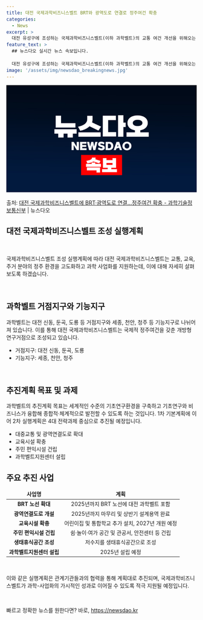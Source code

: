 ```yaml
---
title: 대전 국제과학비즈니스벨트 BRT와 광역도로 연결로 정주여건 확충
categories:
  - News
excerpt: >
  대전 유성구에 조성하는 국제과학비즈니스벨트(이하 과학벨트)의 교통 여건 개선을 위해오는 2025년까지 오송-…
feature_text: >
  ## 뉴스다오 실시간 뉴스 속보입니다.

  대전 유성구에 조성하는 국제과학비즈니스벨트(이하 과학벨트)의 교통 여건 개선을 위해오는 2025년까지 오송-…
image: '/assets/img/newsdao_breakingnews.jpg'
---
```


![뉴스다오 속보](/assets/img/newsdao_breakingnews.jpg)

<p>출처: <a href="https://newsdao.kr/2714" rel="dofollow">대전 국제과학비즈니스벨트에 BRT·광역도로 연결…정주여건 확충 - 과학기술정보통신부</a> | 뉴스다오</p>

<h2 data-ke-size="size26">대전 국제과학비즈니스벨트 조성 실행계획</h2>
<p data-ke-size="size16">&nbsp;</p>
국제과학비즈니스벨트 조성 실행계획에 따라 대전 국제과학비즈니스벨트는 교통, 교육, 주거 분야의 정주 환경을 고도화하고 과학 사업화를 지원하는데, 이에 대해 자세히 살펴보도록 하겠습니다.
<p data-ke-size="size16">&nbsp;</p>

<h2 data-ke-size="size24">과학벨트 거점지구와 기능지구</h2>
<p data-ke-size="size16">과학벨트는 대전 신동, 둔곡, 도룡 등 거점지구와 세종, 천안, 청주 등 기능지구로 나뉘어져 있습니다. 이를 통해 대전 국제과학비즈니스벨트는 국제적 정주여건을 갖춘 개방형 연구거점으로 조성되고 있습니다.</p>
<ul>
<li>거점지구: 대전 신동, 둔곡, 도룡</li>
<li>기능지구: 세종, 천안, 청주</li>
</ul>
<p data-ke-size="size16">&nbsp;</p>

<h2 data-ke-size="size24">추진계획 목표 및 과제</h2>
<p data-ke-size="size16">과학벨트의 추진계획 목표는 세계적인 수준의 기초연구환경을 구축하고 기초연구와 비즈니스가 융합해 종합적·체계적으로 발전할 수 있도록 하는 것입니다. 1차 기본계획에 이어 2차 실행계획은 4대 전략과제 중심으로 추진될 예정입니다.</p>
<ul>
<li>대중교통 및 광역연결도로 확대</li>
<li>교육시설 확충</li>
<li>주민 편익시설 건립</li>
<li>과학벨트지원센터 설립</li>
</ul>

<h2 data-ke-size="size24">주요 추진 사업</h2>
<table>
<thead>
<tr>
<td style="text-align: center; height: 17px;"><b>사업명</b></td>
<td style="text-align: center; height: 17px;"><b>계획</b></td>
</tr>
</thead>
<tbody>
<tr>
<td style="text-align: center; height: 17px;"><b>BRT 노선 확대</b></td>
<td style="text-align: center; height: 17px;">2025년까지 BRT 노선에 대전 과학벨트 포함</td>
</tr>
<tr>
<td style="text-align: center; height: 17px;"><b>광역연결도로 개설</b></td>
<td style="text-align: center; height: 17px;">2025년까지 마무리 및 상반기 설계용역 완료</td>
</tr>
<tr>
<td style="text-align: center; height: 17px;"><b>교육시설 확충</b></td>
<td style="text-align: center; height: 17px;">어린이집 및 통합학교 추가 설치, 2027년 개원 예정</td>
</tr>
<tr>
<td style="text-align: center; height: 17px;"><b>주민 편익시설 건립</b></td>
<td style="text-align: center; height: 17px;">쉼·놀이·여가 공간 및 관공서, 안전센터 등 건립</td>
</tr>
<tr>
<td style="text-align: center; height: 17px;"><b>생태휴식공간 조성</b></td>
<td style="text-align: center; height: 17px;">저수지를 생태휴식공간으로 조성</td>
</tr>
<tr>
<td style="text-align: center; height: 17px;"><b>과학벨트지원센터 설립</b></td>
<td style="text-align: center; height: 17px;">2025년 설립 예정</td>
</tr>
</tbody>
</table>
<p data-ke-size="size16">&nbsp;</p>
이와 같은 실행계획은 관계기관들과의 협력을 통해 계획대로 추진되며, 국제과학비즈니스벨트가 과학-사업화의 가시적인 성과로 이어질 수 있도록 적극 지원될 예정입니다.
<p data-ke-size="size16">&nbsp;</p> 

빠르고 정확한 뉴스를 원한다면? 바로, <a href="https://newsdao.kr" rel="dofollow">https://newsdao.kr</a>


    
